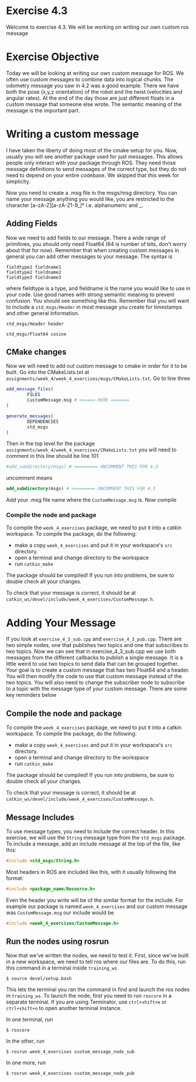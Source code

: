 # Exercise 4.3
Welcome to exercise 4.3. We will be working on writing our own custom ros message

# Exercise Objective
Today we will be looking at writing our own custom message for ROS. We often use
custom messages to combine data into logical chunks. The odometry message you saw in
4.2 was a good example. There we have both the pose (x,y,z orientation) of the robot
and the twist (velocities and angular rates). At the end of the day those are just
different floats in a custom message that someone else wrote. The semantic meaning
of the message is the important part.

# Writing a custom message
I have taken the liberty of doing most of the cmake setup for you. Now, usually you
will see another package used for just messages. This allows people only interact
with your package through ROS. They need those message definitions to send messages
of the correct type, but they do not need to depend on your entire codebase. We
skipped that this week for simplicity.

Now you need to create a .msg file in the msgs/msg directory. You can name your
message anything you would like, you are restricted to the character [a-zA-Z][a-zA-Z1-9_]*
i.e. alphanumeric and _.

## Adding Fields
Now we need to add fields to our message. There a wide range of primitives, you
should only need Float64 (64 is number of bits, don't worry about that for now).
Remember that when creating custom messages in general you can add other messages
to your message. The syntax is

```
fieldtype1 fieldname1
fieldtype2 fieldname2
fieldtype3 fieldname3
```

where fieldtype is a type, and fieldname is the name you would like to use in your code.
Use good names with strong semantic meaning to prevent confusion. You should see something
like this. Remember that you will want to include a `std_msgs/Header` in most
message you create for timestamps and other general information.

```
std_msgs/Header header

std_msgs/Float64 cosine
```

## CMake changes
Now we will need to add out custom message to cmake in order for it to be built.
Go into the CMakeLists.txt at `assignments/week_4/week_4_exercises/msgs/CMakeLists.txt`.
Go to line three
```cmake
add_message_files(
        FILES
        CustomMessage.msg # <===== HERE =======
)

generate_messages(
        DEPENDENCIES
        std_msgs
)
```

Then in the top level for the package `assignments/week_4/week_4_exercises/CMakeLists.txt`
you will need to comment in this line should be line 101
```cmake
#add_subdirectory(msgs) # <======== UNCOMMENT THIS FOR 4.3
```

uncomment means
```cmake
add_subdirectory(msgs) # <======== UNCOMMENT THIS FOR 4.3
```


Add your .msg file name where the `CustomMessage.msg` is. Now compile

### Compile the node and package
To compile the `week_4_exercises` package, we need to put it into a catkin workspace.
To compile the package, do the following:
* make a copy `week_4_exercises` and put it in your workspace's `src` directory.
* open a terminal and change directory to the workspace
* run `catkin_make`

The package should be compiled! If you run into problems, be sure to double check all your changes.

To check that your message is correct, it should be at `catkin_ws/devel/include/week_4_exercises/CustomMessage.h`.


# Adding Your Message
If you look at `exercise_4_3_sub.cpp`  and `exercise_4_3_pub.cpp`. There are two simple
nodes, one that publishes two topics and one that subscribes to two topics. Now
we can see that in exercise_4_3_sub.cpp we use both messages from the different callbacks
to publish a single message. It is a little weird to use two topics to send data
that can be grouped together. Your goal is to create a custom message that has two Float64
and a header. You will then modify the code to use that custom message instead of
the two topics. You will also need to change the subscriber node to subscribe to
a topic with the message type of your custom message. There are some key reminders below


## Compile the node and package
To compile the `week_4_exercises` package, we need to put it into a catkin workspace.
To compile the package, do the following:
* make a copy `week_4_exercises` and put it in your workspace's `src` directory.
* open a terminal and change directory to the workspace
* run `catkin_make`

The package should be compiled! If you run into problems, be sure to double check all your changes.

To check that your message is correct, it should be at `catkin_ws/devel/include/week_4_exercises/CustomMessage.h`.

## Message Includes
To use message types, you need to include the correct header.
In this exercise, we will use the `String` message type from the `std_msgs` package.
To include a message, add an include message at the top of the file, like this:
```c++
#include <std_msgs/String.h>
```
Most headers in ROS are included like this, with it usually following the format:
```c++
#include <package_name/Resource.h>
```

Even the header you write will be of the similar format for the include. For example
our package is named `week_4_exercises` and our custom message was `CustomMessage.msg`
our include would be
```c++
#include <week_4_exercises/CustomMessage.h>
```


## Run the nodes using rosrun
Now that we've written the nodes, we need to test it.
First, since we've built in a new workspace, we need to tell ros where our files are.
To do this, run this command in a terminal inside `training_ws`
```shell script
$ source devel/setup.bash
```

This lets the terminal you ran the command in find and launch the ros nodes in `training_ws`.
To launch the node, first you need to run `roscore` in a separate terminal. If you are using
Terminator, use `ctrl+shift+e` or `ctrl+shift+o` to open another terminal instance.

In one terminal, run
```shell script
$ roscore
```

In the other, run
```shell script
$ rosrun week_4_exercises custom_message_node_sub
```

In one more, run
```shell script
$ rosrun week_4_exercises custom_message_node_pub
```

